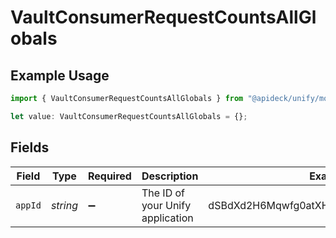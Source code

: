 # VaultConsumerRequestCountsAllGlobals

## Example Usage

```typescript
import { VaultConsumerRequestCountsAllGlobals } from "@apideck/unify/models/operations";

let value: VaultConsumerRequestCountsAllGlobals = {};
```

## Fields

| Field                                   | Type                                    | Required                                | Description                             | Example                                 |
| --------------------------------------- | --------------------------------------- | --------------------------------------- | --------------------------------------- | --------------------------------------- |
| `appId`                                 | *string*                                | :heavy_minus_sign:                      | The ID of your Unify application        | dSBdXd2H6Mqwfg0atXHXYcysLJE9qyn1VwBtXHX |